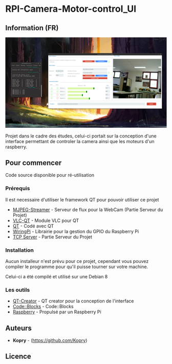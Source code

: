 # RPI-Camera-Motor-control_UI
## Information (FR)

![](https://github.com/Kopry/RPI-Camera-Motor-control_UI/blob/master/ressource/Capture%20du%202017-03-24%2011-45-08.png?raw=true)

Projet dans le cadre des études, celui-ci portait sur la conception d'une interface permettant de controler la camera ainsi que les moteurs d'un raspberry.

## Pour commencer

Code source disponible pour ré-utilisation

### Prérequis

Il est necessaire d'utiliser le framework QT pour pouvoir utiliser ce projet

- [MJPEG-Streamer](https://github.com/jacksonliam/mjpg-streamer) - Serveur de flux pour la WebCam (Partie Serveur du Projet)
- [VLC-QT](https://github.com/vlc-qt/vlc-qt) - Module VLC pour QT
- [QT](https://www.qt.io/) - Codé avec QT
- [WiringPi](http://wiringpi.com/) - Librairie pour la gestion du GPIO du Raspberry Pi 
- [TCP Server](https://github.com/Kopry/RPI-Motor-Control-Server) - Partie Serveur du Projet

### Installation

Aucun installeur n'est prévu pour ce projet, cependant vous pouvez compiler le programme pour qu'il puisse tourner sur votre machine.

Celui-ci a été compilé et utilisé sur une Debian 8

### Les outils 

- [QT-Creator](https://www.qt.io/qt-features-libraries-apis-tools-and-ide/) - QT creator pour la conception de l'interface
- [Code::Blocks](http://www.codeblocks.org/) - Code::Blocks
- [Raspberry](https://www.raspberrypi.org/) - Propulsé par un Raspberry Pi

## Auteurs

* **Kopry** - (https://github.com/Kopry)

## Licence


